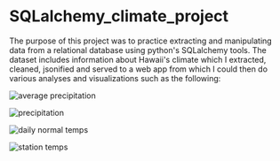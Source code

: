 # SQLalchemy_climate_project

The purpose of this project was to practice extracting and manipulating data from a relational database using python's SQLalchemy tools.  The dataset includes information about Hawaii's climate which I extracted, cleaned, jsonified and served to a web app from which I could then do various analyses and visualizations such as the following:

![average precipitation](https://github.com/mfineman/SQLalchemy_climate_project/Images/avg_precip.png)

![precipitation](https://github.com/mfineman/SQLalchemy_climate_project/Images/precipitation.png)

![daily normal temps](https://github.com/mfineman/SQLalchemy_climate_project/Images/daily_normals.png)

![station temps](https://github.com/mfineman/SQLalchemy_climate_project/Images/station-histogram.png)